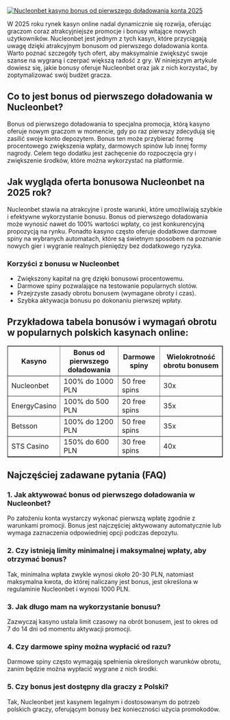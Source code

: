 [![Nucleonbet kasyno bonus od pierwszego doładowania konta 2025](https://123-caf.pages.dev/gitsignup.png)](https://vrmoo.ru/Bt82HjjY)

<div>     <p>W 2025 roku rynek kasyn online nadal dynamicznie się rozwija, oferując graczom coraz atrakcyjniejsze promocje i bonusy witające nowych użytkowników. Nucleonbet jest jednym z tych kasyn, które przyciągają uwagę dzięki atrakcyjnym bonusom od pierwszego doładowania konta. Warto poznać szczegóły tych ofert, aby maksymalnie zwiększyć swoje szanse na wygraną i czerpać większą radość z gry. W niniejszym artykule dowiesz się, jakie bonusy oferuje Nucleonbet oraz jak z nich korzystać, by zoptymalizować swój budżet gracza.</p>      <h2>Co to jest bonus od pierwszego doładowania w Nucleonbet?</h2>   <p>Bonus od pierwszego doładowania to specjalna promocja, którą kasyno oferuje nowym graczom w momencie, gdy po raz pierwszy zdecydują się zasilić swoje konto depozytem. Bonus ten może przybierać formę procentowego zwiększenia wpłaty, darmowych spinów lub innej formy nagrody. Celem tego dodatku jest zachęcenie do rozpoczęcia gry i zwiększenie środków, które można wykorzystać na platformie.</p>      <h2>Jak wygląda oferta bonusowa Nucleonbet na 2025 rok?</h2>   <p>Nucleonbet stawia na atrakcyjne i proste warunki, które umożliwiają szybkie i efektywne wykorzystanie bonusu. Bonus od pierwszego doładowania może wynosić nawet do 100% wartości wpłaty, co jest konkurencyjną propozycją na rynku. Ponadto kasyno często oferuje dodatkowe darmowe spiny na wybranych automatach, które są świetnym sposobem na poznanie nowych gier i wygranie realnych pieniędzy bez dodatkowego ryzyka.</p>      <h3>Korzyści z bonusu w Nucleonbet</h3>   <ul>     <li>Zwiększony kapitał na grę dzięki bonusowi procentowemu.</li>     <li>Darmowe spiny pozwalające na testowanie popularnych slotów.</li>     <li>Przejrzyste zasady obrotu bonusem (wymagane obroty i czas).</li>     <li>Szybka aktywacja bonusu po dokonaniu pierwszej wpłaty.</li>   </ul>      <h2>Przykładowa tabela bonusów i wymagań obrotu w popularnych polskich kasynach online:</h2>   <table border="1" cellspacing="0" cellpadding="5">     <thead>       <tr>         <th>Kasyno</th>         <th>Bonus od pierwszego doładowania</th>         <th>Darmowe spiny</th>         <th>Wielokrotność obrotu bonusem</th>       </tr>     </thead>     <tbody>       <tr>         <td>Nucleonbet</td>         <td>100% do 1000 PLN</td>         <td>50 free spins</td>         <td>30x</td>       </tr>       <tr>         <td>EnergyCasino</td>         <td>100% do 500 PLN</td>         <td>20 free spins</td>         <td>35x</td>       </tr>       <tr>         <td>Betsson</td>         <td>100% do 1200 PLN</td>         <td>50 free spins</td>         <td>35x</td>       </tr>       <tr>         <td>STS Casino</td>         <td>150% do 600 PLN</td>         <td>30 free spins</td>         <td>40x</td>       </tr>     </tbody>   </table>      <h2>Najczęściej zadawane pytania (FAQ)</h2>   <h3>1. Jak aktywować bonus od pierwszego doładowania w Nucleonbet?</h3>   <p>Po założeniu konta wystarczy wykonać pierwszą wpłatę zgodnie z warunkami promocji. Bonus jest najczęściej aktywowany automatycznie lub wymaga zaznaczenia odpowiedniej opcji podczas depozytu.</p>      <h3>2. Czy istnieją limity minimalnej i maksymalnej wpłaty, aby otrzymać bonus?</h3>   <p>Tak, minimalna wpłata zwykle wynosi około 20-30 PLN, natomiast maksymalna kwota, do której naliczany jest bonus, jest określona w regulaminie Nucleonbet i wynosi 1000 PLN.</p>      <h3>3. Jak długo mam na wykorzystanie bonusu?</h3>   <p>Zazwyczaj kasyno ustala limit czasowy na obrót bonusem, jest to okres od 7 do 14 dni od momentu aktywacji promocji.</p>      <h3>4. Czy darmowe spiny można wypłacić od razu?</h3>   <p>Darmowe spiny często wymagają spełnienia określonych warunków obrotu, zanim będzie można wypłacić wygrane z nich środki.</p>      <h3>5. Czy bonus jest dostępny dla graczy z Polski?</h3>   <p>Tak, Nucleonbet jest kasynem legalnym i dostosowanym do potrzeb polskich graczy, oferującym bonusy bez konieczności użycia promokodów.</p> </div>